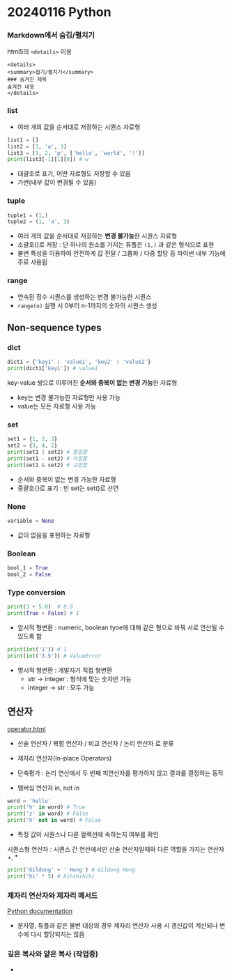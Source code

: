 # 20240116 Python

### Markdown에서 숨김/펼치기
html5의 ```<details>``` 이용
```html5
<details>
<summary>접기/펼치기</summary>
### 숨겨진 제목
숨겨진 내용
</details>
```
### list
- 여러 개의 값을 순서대로 저장하는 시퀀스 자료형
```python
list1 = []
list2 = [1, 'a', 3]
list3 = [1, 2, 'p', ['hello', 'world', '!']]
print(list3[-1][1][0]) # w
```
- 대괄호로 표기, 어떤 자료형도 저장할 수 있음
- 가변(내부 값이 변경될 수 있음)
### tuple
```python
tuple1 = (1,)
tuple2 = (1, 'a', 3)
```
- 여러 개의 값을 순서대로 저장하는 **변경 불가능**한 시퀀스 자료형
- 소괄호()로 저장 : 단 하나의 원소를 가지는 튜플은 ```(1,)``` 과 같은 형식으로 표현
- 불변 특성을 이용하여 안전하게 값 전달 / 그룹화 / 다중 할당 등 파이썬 내부 기능에 주로 사용됨
### range
- 연속된 정수 시퀀스를 생성하는 변경 불가능한 시퀀스
- ```range(n)``` 실행 시 0부터 n-1까지의 숫자의 시퀀스 생성

## Non-sequence types
### dict
```python
dict1 = {'key1' : 'value1', 'key2' : 'value2'}
print(dict1['key1']) # value1
```
key-value 쌍으로 이루어진 **순서와 중복이 없는 변경 가능**한 자료형
- key는 변경 불가능한 자료형만 사용 가능
- value는 모든 자료형 사용 가능
### set
```python
set1 = {1, 2, 3}
set2 = {3, 4, 2}
print(set1 | set2) # 합집합
print(set1 - set2) # 차집합
print(set1 & set2) # 교집합
```
- 순서와 중복이 없는 변경 가능한 자료형
- 중괄호{}로 표기 : 빈 set는 set()로 선언

### None
```python
variable = None
```
- 값이 없음을 표현하는 자료형
### Boolean
```python
bool_1 = True
bool_2 = False
```
### Type conversion
```python
print(3 + 5.0)  # 8.0
print(True + False) # 1
```
- 암시적 형변환 : numeric, boolean tyoe에 대해 같은 형으로 바꿔 서로 연산될 수 있도록 함
```python
print(int('1')) # 1
print(int('3.5')) # ValueError
```
- 명시적 형변환 : 개발자가 직접 형변환
  - str -> integer : 형식에 맞는 숫자만 가능
  - integer -> str : 모두 가능
## 연산자
[operator.html](https://docs.python.org/ko/3.12/library/operator.html#mapping-operators-to-functions)
- 산술 연산자 / 복합 연산자 / 비교 연산자 / 논리 연산자 로 분류
- 제자리 연산자(In-place Operators)

- 단축평가 : 논리 연산에서 두 번째 피연산자를 평가하지 않고 결과를 결정하는 동작
- 멤버십 연산자 in, not in
```python
word = 'hello'
print('h' in word) # True
print('z' in word) # False
print('h' not in word) # False
```
  - 특정 값이 시퀀스나 다른 컬렉션에 속하는지 여부를 확인

시퀀스형 연산자 : 시퀀스 간 연산에서만 산술 연산자일때와 다른 역할을 가지는 연산자 +, *
```python
print('Gildong' + ' Hong') # Gildong Hong
print('hi' * 5) # hihihihihi
```
### 제자리 연산자와 제자리 메서드
[Python documentation](https://docs.python.org/ko/3.7/library/operator.html#in-place-operators)
- 문자열, 튜플과 같은 불변 대상의 경우 제자리 연산자 사용 시 갱신값이 계산되나 변수에 다시 할당되지는 않음

### 깊은 복사와 얕은 복사 (작업중)
- 